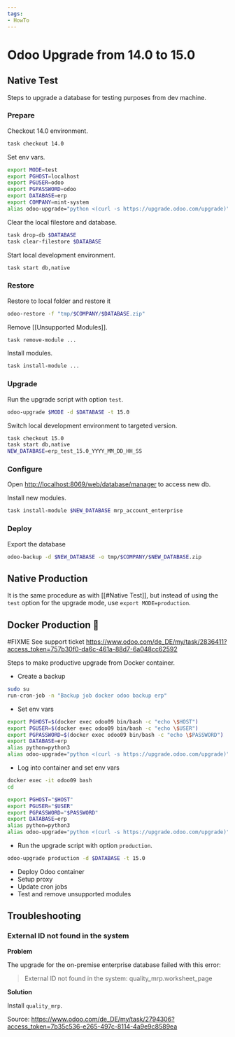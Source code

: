 ```yaml
---
tags:
- HowTo
---
```

# Odoo Upgrade from 14.0 to 15.0

## Native Test

Steps to upgrade a database for testing purposes from dev machine.

### Prepare

Checkout 14.0 environment.

```bash
task checkout 14.0
```

Set env vars.

```bash
export MODE=test
export PGHOST=localhost
export PGUSER=odoo
export PGPASSWORD=odoo
export DATABASE=erp
export COMPANY=mint-system
alias odoo-upgrade="python <(curl -s https://upgrade.odoo.com/upgrade)"
```

Clear the local filestore and database.

```bash
task drop-db $DATABASE
task clear-filestore $DATABASE
```

Start local development environment.

```bash
task start db,native
```

### Restore

Restore to local folder and restore it

```bash
odoo-restore -f "tmp/$COMPANY/$DATABASE.zip"
```

Remove [[Unsupported Modules]].

```bash
task remove-module ...
```

Install modules.

```bash
task install-module ...
```

### Upgrade

Run the upgrade script with option `test`.

```bash
odoo-upgrade $MODE -d $DATABASE -t 15.0
```

Switch local development environment to targeted version.

```bash
task checkout 15.0
task start db,native
NEW_DATABASE=erp_test_15.0_YYYY_MM_DD_HH_SS
```

### Configure

Open <http://localhost:8069/web/database/manager> to access new db.

Install new modules.

```bash
task install-module $NEW_DATABASE mrp_account_enterprise
```

### Deploy

Export the database

```bash
odoo-backup -d $NEW_DATABASE -o tmp/$COMPANY/$NEW_DATABASE.zip
```

## Native Production

It is the same procedure as with [[#Native Test]], but instead of using the `test` option for the upgrade mode, use `export MODE=production`.

## Docker Production 🚧

#FIXME See support ticket <https://www.odoo.com/de_DE/my/task/2836411?access_token=757b30f0-da6c-461a-88d7-6a048cc62592>

Steps to make productive upgrade from Docker container.

* Create a backup

```bash
sudo su
run-cron-job -n "Backup job docker odoo backup erp"
```

* Set env vars

```bash
export PGHOST=$(docker exec odoo09 bin/bash -c "echo \$HOST")
export PGUSER=$(docker exec odoo09 bin/bash -c "echo \$USER")
export PGPASSWORD=$(docker exec odoo09 bin/bash -c "echo \$PASSWORD")
export DATABASE=erp
alias python=python3
alias odoo-upgrade="python <(curl -s https://upgrade.odoo.com/upgrade)"
```

* Log into container and set env vars

```bash
docker exec -it odoo09 bash
cd

export PGHOST="$HOST"
export PGUSER="$USER"
export PGPASSWORD="$PASSWORD"
export DATABASE=erp
alias python=python3
alias odoo-upgrade="python <(curl -s https://upgrade.odoo.com/upgrade)"
```

* Run the upgrade script with option `production`.

```bash
odoo-upgrade production -d $DATABASE -t 15.0
```

* Deploy Odoo container
* Setup proxy
* Update cron jobs
* Test and remove unsupported modules

## Troubleshooting

### External ID not found in the system

**Problem**

The upgrade for the on-premise enterprise database failed with this error:

> External ID not found in the system: quality_mrp.worksheet_page

**Solution**

Install `quality_mrp`.

Source: <https://www.odoo.com/de_DE/my/task/2794306?access_token=7b35c536-e265-497c-8114-4a9e9c8589ea>